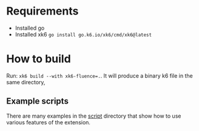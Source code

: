 # Requirements

- Installed go
- Installed xk6 `go install go.k6.io/xk6/cmd/xk6@latest`

# How to build

Run: `xk6 build --with xk6-fluence=.`. It will produce a binary k6 file in the same directory,

## Example scripts

There are many examples in the [script](https://github.com/fluencelabs/xk6-fluence/blob/main/scripts/) directory that show how to use various features of the extension.
